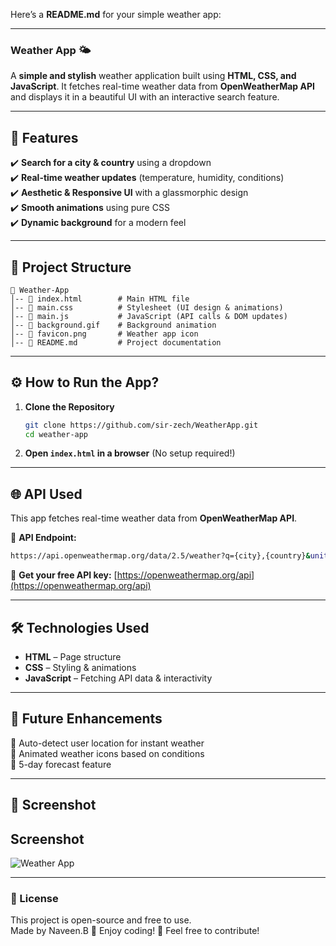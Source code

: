 Here’s a **README.md** for your simple weather app:  

---

### **Weather App 🌤️**  

A **simple and stylish** weather application built using **HTML, CSS, and JavaScript**. It fetches real-time weather data from **OpenWeatherMap API** and displays it in a beautiful UI with an interactive search feature.  

---

## **🌟 Features**  
✔️ **Search for a city & country** using a dropdown  
✔️ **Real-time weather updates** (temperature, humidity, conditions)  
✔️ **Aesthetic & Responsive UI** with a glassmorphic design  
✔️ **Smooth animations** using pure CSS  
✔️ **Dynamic background** for a modern feel  

---

## **📂 Project Structure**  
```
📁 Weather-App  
│-- 📄 index.html        # Main HTML file  
│-- 📄 main.css          # Stylesheet (UI design & animations)  
│-- 📄 main.js           # JavaScript (API calls & DOM updates)  
│-- 📄 background.gif    # Background animation  
│-- 📄 favicon.png       # Weather app icon  
│-- 📄 README.md         # Project documentation  
```

---

## **⚙️ How to Run the App?**  

1. **Clone the Repository**  
   ```bash
   git clone https://github.com/sir-zech/WeatherApp.git
   cd weather-app
   ```
2. **Open `index.html` in a browser** (No setup required!)  

---

## **🌐 API Used**  
This app fetches real-time weather data from **OpenWeatherMap API**.  

🔗 **API Endpoint:**  
```bash
https://api.openweathermap.org/data/2.5/weather?q={city},{country}&units=metric&APPID={your_api_key}
```
📌 **Get your free API key:** [https://openweathermap.org/api](https://openweathermap.org/api)  

---

## **🛠️ Technologies Used**  
- **HTML** – Page structure  
- **CSS** – Styling & animations  
- **JavaScript** – Fetching API data & interactivity  

---

## **🚀 Future Enhancements**  
🔹 Auto-detect user location for instant weather  
🔹 Animated weather icons based on conditions  
🔹 5-day forecast feature  

---

## **📸 Screenshot**  
## Screenshot
![Weather App](screenshot.png)


---

### **📜 License**  
This project is open-source and free to use.  
Made by Naveen.B
🎉 Enjoy coding! 🚀 Feel free to contribute!
